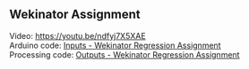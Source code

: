 ## Wekinator Assignment  
Video: https://youtu.be/ndfyj7X5XAE   
Arduino code: [Inputs - Wekinator Regression Assignment](/Wekinator-Regression-Assignment/AnalogInputsArduino.ino)  
Processing code: [Outputs - Wekinator Regression Assignment](/Wekinator-Regression-Assignment/Processing_SerialAndOutputs.pde)
